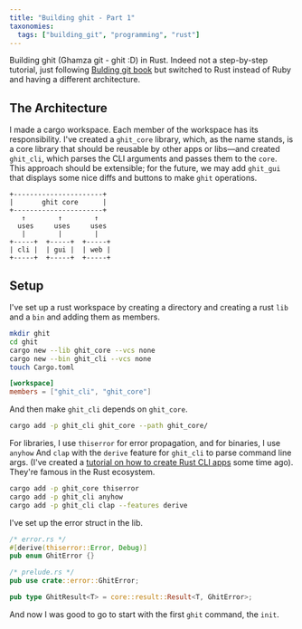```yaml
---
title: "Building ghit - Part 1"
taxonomies:
  tags: ["building_git", "programming", "rust"]
---
```

Building ghit (Ghamza git - ghit :D) in Rust. Indeed not a step-by-step tutorial, just following [Bulding git book](https://shop.jcoglan.com/building-git/) but switched to Rust instead of Ruby and having a different architecture.

## The Architecture

I made a cargo workspace. Each member of the workspace has its responsibility. I've created a `ghit_core` library, which, as the name stands, is a core library that should be reusable by other apps or libs—and created `ghit_cli`, which parses the CLI arguments and passes them to the `core`. This approach should be extensible; for the future, we may add `ghit_gui` that displays some nice diffs and buttons to make `ghit` operations.

```text
+----------------------+
|       ghit core      |
+----------------------+
   ↑        ↑        ↑
  uses     uses     uses
   |        |        |
+-----+  +-----+  +-----+
| cli |  | gui |  | web |
+-----+  +-----+  +-----+
```

## Setup

I've set up a rust workspace by creating a directory and creating a rust `lib` and a `bin` and adding them as members.

```bash
mkdir ghit
cd ghit
cargo new --lib ghit_core --vcs none
cargo new --bin ghit_cli --vcs none
touch Cargo.toml
```

```toml
[workspace]
members = ["ghit_cli", "ghit_core"]
```

And then make `ghit_cli` depends on `ghit_core`.

```bash
cargo add -p ghit_cli ghit_core --path ghit_core/
```

For libraries, I use `thiserror` for error propagation, and for binaries, I use `anyhow`
And `clap` with the `derive` feature for `ghit_cli` to parse command line args. (I've created a [tutorial on how to create Rust CLI apps](https://blog.ghamza.dev/posts/rust-cli/) some time ago).
They're famous in the Rust ecosystem.

```bash
cargo add -p ghit_core thiserror
cargo add -p ghit_cli anyhow
cargo add -p ghit_cli clap --features derive
```

I've set up the error struct in the lib.

```rust
/* error.rs */
#[derive(thiserror::Error, Debug)]
pub enum GhitError {}
```

```rust
/* prelude.rs */
pub use crate::error::GhitError;

pub type GhitResult<T> = core::result::Result<T, GhitError>;
```

And now I was good to go to start with the first `ghit` command, the `init`.
